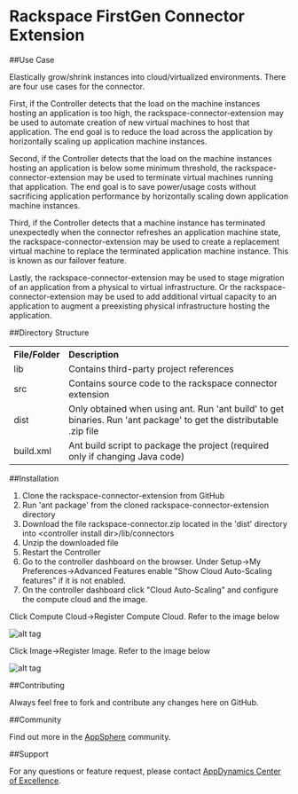 Rackspace FirstGen Connector Extension
======================================

##Use Case

Elastically grow/shrink instances into cloud/virtualized environments. There are four use cases for the connector. 

First, if the Controller detects that the load on the machine instances hosting an application is too high, the rackspace-connector-extension may be used to automate creation of new virtual machines to host that application. The end goal is to reduce the load across the application by horizontally scaling up application machine instances.

Second, if the Controller detects that the load on the machine instances hosting an application is below some minimum threshold, the rackspace-connector-extension may be used to terminate virtual machines running that application. The end goal is to save power/usage costs without sacrificing application performance by horizontally scaling down application machine instances.

Third, if the Controller detects that a machine instance has terminated unexpectedly when the connector refreshes an application machine state, the rackspace-connector-extension may be used to create a replacement virtual machine to replace the terminated application machine instance. This is known as our failover feature.

Lastly, the rackspace-connector-extension may be used to stage migration of an application from a physical to virtual infrastructure. Or the rackspace-connector-extension may be used to add additional virtual capacity to an application to augment a preexisting physical infrastructure hosting the application.   

##Directory Structure

<table><tbody>
<tr>
<th align="left"> File/Folder </th>
<th align="left"> Description </th>
</tr>
<tr>
<td class='confluenceTd'> lib </td>
<td class='confluenceTd'> Contains third-party project references </td>
</tr>
<tr>
<td class='confluenceTd'> src </td>
<td class='confluenceTd'> Contains source code to the rackspace connector extension </td>
</tr>
<tr>
<td class='confluenceTd'> dist </td>
<td class='confluenceTd'> Only obtained when using ant. Run 'ant build' to get binaries. Run 'ant package' to get the distributable .zip file </td>
</tr>
<tr>
<td class='confluenceTd'> build.xml </td>
<td class='confluenceTd'> Ant build script to package the project (required only if changing Java code) </td>
</tr>
</tbody>
</table>

##Installation

1. Clone the rackspace-connector-extension from GitHub
2. Run 'ant package' from the cloned rackspace-connector-extension directory
3. Download the file rackspace-connector.zip located in the 'dist' directory into \<controller install dir\>/lib/connectors
4. Unzip the downloaded file
5. Restart the Controller
6. Go to the controller dashboard on the browser. Under Setup->My Preferences->Advanced Features enable "Show Cloud Auto-Scaling features" if it is not enabled. 
7. On the controller dashboard click "Cloud Auto-Scaling" and configure the compute cloud and the image.

Click Compute Cloud->Register Compute Cloud. Refer to the image below

![alt tag](https://raw.github.com/Appdynamics/rackspace-connector-extension/master/Rackspace%20First%20Gen%20Cloud%20Fields.png)

Click Image->Register Image. Refer to the image below

![alt tag](https://raw.github.com/Appdynamics/rackspace-connector-extension/master/Rackspace%20FirstGen%20Cloud%20Server%20Image.png)

##Contributing

Always feel free to fork and contribute any changes here on GitHub.

##Community

Find out more in the [AppSphere](http://appsphere.appdynamics.com/t5/eXchange/Rackspace-FirstGen-Cloud-Connector-Extension/idi-p/5511) community.

##Support

For any questions or feature request, please contact [AppDynamics Center of Excellence](mailto:ace-request@appdynamics.com).

